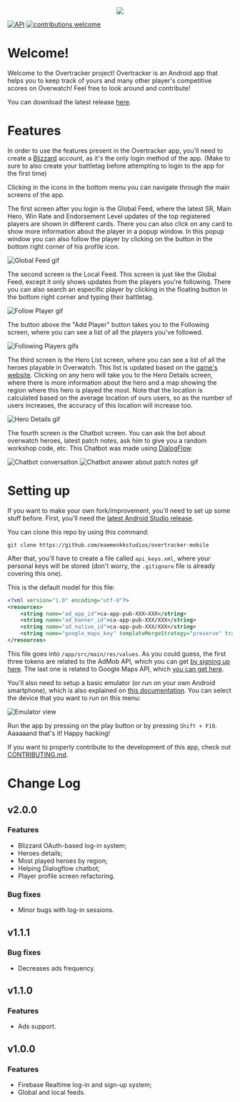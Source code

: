 <p align="center">
  <img src="https://github.com/eaemenkkstudios/overtracker-mobile/blob/master/readme/logo.png?raw=true">
</p>

[![API](https://img.shields.io/badge/API-23%2B-brightgreen.svg?style=flat)](https://android-arsenal.com/api?level=23) [![contributions welcome](https://img.shields.io/badge/contributions-welcome-brightgreen.svg?style=flat)](https://github.com/dwyl/esta/issues) 

# Welcome!
Welcome to the Overtracker project! Overtracker is an Android app that helps you to keep track of yours and many other player's competitive scores on Overwatch! Feel free to look around and contribute!

You can download the latest release [here](https://github.com/eaemenkkstudios/overtracker-mobile/releases).

# Features

In order to use the features present in the Overtracker app, you'll need to create a [Blizzard](https://www.blizzard.com/) account, as it's the only login method of the app. (Make to sure to also create your battletag before attempting to login to the app for the first time)

Clicking in the icons in the bottom menu you can navigate through the main screens of the app.

The first screen after you login is the Global Feed, where the latest SR, Main Hero, Win Rate and Endorsement Level updates of the top registered players are shown in different cards. There you can also click on any card to show more information about the player in a popup window. In this popup window you can also follow the player by clicking on the button in the bottom right corner of his profile icon.

![Global Feed gif](https://github.com/eaemenkkstudios/overtracker-mobile/blob/master/readme/global_feed.gif?raw=true)

The second screen is the Local Feed. This screen is just like the Global Feed, except it only shows updates from the players you're following. There you can also search an especific player by clicking in the floating button in the bottom right corner and typing their battletag.

![Follow Player gif](https://github.com/eaemenkkstudios/overtracker-mobile/blob/master/readme/follow_player.gif?raw=true)

The button above the "Add Player" button takes you to the Following screen, where you can see a list of all the players you've followed.

![Following Players gifs](https://github.com/eaemenkkstudios/overtracker-mobile/blob/master/readme/following.gif?raw=true)

The third screen is the Hero List screen, where you can see a list of all the heroes playable in Overwatch. This list is updated based on the [game's website](https://playoverwatch.com/heroes). Clicking on any hero will take you to the Hero Details screen, where there is more information about the hero and a map showing the region where this hero is played the most. Note that the location is calculated based on the average location of ours users, so as the number of users increases, the accuracy of this location will increase too.

![Hero Details gif](https://github.com/eaemenkkstudios/overtracker-mobile/blob/master/readme/hero_details.gif?raw=true)

The fourth screen is the Chatbot screen. You can ask the bot about overwatch heroes, latest patch notes, ask him to give you a random workshop code, etc. This Chatbot was made using [DialogFlow](https://dialogflow.com/).

![Chatbot conversation](https://github.com/eaemenkkstudios/overtracker-mobile/blob/master/readme/chatbot.png?raw=true)
![Chatbot answer about patch notes gif](https://github.com/eaemenkkstudios/overtracker-mobile/blob/master/readme/readme/patch_notes.gif?raw=true)

# Setting up
If you want to make your own fork/improvement, you'll need to set up some stuff before. First, you'll need the [latest Android Studio release](https://developer.android.com/studio).

You can clone this repo by using this command:
```
git clone https://github.com/eaemenkkstudios/overtracker-mobile
```

After that, you'll have to create a file called `api_keys.xml`, where your personal keys will be stored (don't worry, the `.gitignore` file is already covering this one).

This is the default model for this file:

```xml
<?xml version="1.0" encoding="utf-8"?>
<resources>
    <string name="ad_app_id">ca-app-pub-XXX~XXX</string>
    <string name="ad_banner_id">ca-app-pub-XXX/XXX</string>
    <string name="ad_native_id">ca-app-pub-XXX/XXX</string>
    <string name="google_maps_key" templateMergeStrategy="preserve" translatable="false">XXX</string>
</resources>
```

This file goes into `/app/src/main/res/values`. As you could guess, the first three tokens are related to the AdMob API, which you can get [by signing up here](https://admob.google.com/home/). The last one is related to Google Maps API, which [you can get here](https://developers.google.com/maps/documentation/javascript/get-api-key).

You'll also need to setup a basic emulator (or run on your own Android smartphone), which is also explained on [this documentation](https://developer.android.com/studio/run/emulator). You can select the device that you want to run on this menu:

![Emulator view](https://github.com/eaemenkkstudios/overtracker-mobile/blob/master/readme/emulator.png?raw=true)

Run the app by pressing on the play button or by pressing `Shift + F10`. Aaaaaand that's it! Happy hacking!

If you want to properly contribute to the development of this app, check out [CONTRIBUTING.md](CONTRIBUTING.md).

# Change Log
## v2.0.0
### Features
- Blizzard OAuth-based log-in system;
- Heroes details;
- Most played heroes by region;
- Helping Dialogflow chatbot;
- Player profile screen refactoring.
### Bug fixes
- Minor bugs with log-in sessions.
## v1.1.1
### Bug fixes
- Decreases ads frequency.
## v1.1.0
### Features
- Ads support.
## v1.0.0
### Features
- Firebase Realtime log-in and sign-up system;
- Global and local feeds.